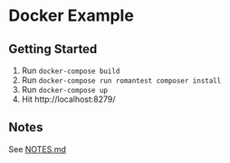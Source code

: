 # Docker Example

## Getting Started

1. Run `docker-compose build`
2. Run `docker-compose run romantest composer install`
3. Run `docker-compose up`
4. Hit http://localhost:8279/

## Notes

See [NOTES.md](./NOTES.md)
